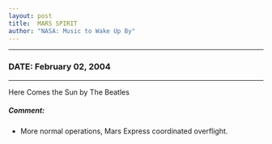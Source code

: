 ```yaml
---
layout: post
title:  MARS SPIRIT
author: "NASA: Music to Wake Up By"
---
```


----
### DATE: February 02, 2004
----
Here Comes the Sun by The Beatles

##### Comment:
* More normal operations, Mars Express coordinated overflight.
